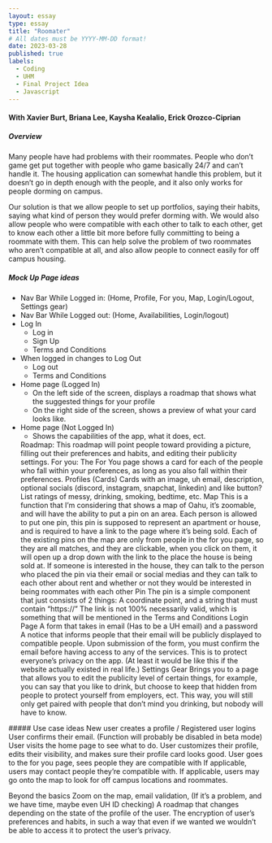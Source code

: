 ```yaml
---
layout: essay
type: essay
title: "Roomater"
# All dates must be YYYY-MM-DD format!
date: 2023-03-28
published: true
labels:
  - Coding
  - UHM
  - Final Project Idea
  - Javascript
---
```

#### With Xavier Burt, Briana Lee, Kaysha Kealalio, Erick Orozco-Ciprian
##### Overview

Many people have had problems with their roommates. People who don’t game get put together with people who game basically 24/7 and can’t handle it. 
The housing application can somewhat handle this problem, but it doesn’t go in depth enough with the people, and it also only works for people 
dorming on campus. 

Our solution is that we allow people to set up portfolios, saying their habits, saying what kind of person they would prefer dorming with. We would also
allow people who were compatible with each other to talk to each other, get to know each other a little bit more before fully committing to being a
roommate with them. This can help solve the problem of two roommates who aren’t compatible at all, and also allow people to connect easily for off campus 
housing.

##### Mock Up Page ideas
<ul>
<li> Nav Bar While Logged in: (Home, Profile, For you, Map, Login/Logout, Settings gear) </li>
<li> Nav Bar While Logged out: (Home, Availabilities, Login/logout) </li>
<li>
  Log In 
  <ul>
    <li> Log in </li>
    <li> Sign Up </li>
    <li> Terms and Conditions </li>
  </ul>
</li>
<li> When logged in changes to Log Out
  <ul>
    <li> Log out </li>
    <li> Terms and Conditions </li>
  </ul>
  </li>
  <li> Home page (Logged In)
      <ul>
        <li> On the left side of the screen, displays a roadmap that shows what the suggested things for your profile </li>
        <li> On the right side of the screen, shows a preview of what your card looks like. </li>
      </ul>
  </li>
<li> Home page (Not Logged In)
  <ul>
    <li> Shows the capabilities of the app, what it does, ect. </li>
  </ul>
  </li>
Roadmap:
This roadmap will point people toward providing a picture, filling out their preferences and habits, and editing their publicity settings.
For you:
The For You page shows a card for each of the people who fall within your preferences, as long as you also fall within their preferences. 
Profiles (Cards)
Cards with an image, uh email, description, optional socials (discord, instagram, snapchat, linkedin) and like button?
List ratings of messy, drinking, smoking, bedtime, etc.
Map
This is a function that I’m considering that shows a map of Oahu, it’s zoomable, and will have the ability to put a pin on an area. Each person is allowed to put one pin, this pin is supposed to represent an apartment or house, and is required to have a link to the page where it’s being sold.
Each of the existing pins on the map are only from people in the for you page, so they are all matches, and they are clickable, when you click on them, it will open up a drop down with the link to the place the house is being sold at. 
If someone is interested in the house, they can talk to the person who placed the pin via their email or social medias and they can talk to each other about rent and whether or not they would be interested in being roommates with each other
Pin
The pin is a simple component that just consists of 2 things: A coordinate point, and a string that must contain “https://”
The link is not 100% necessarily valid, which is something that will be mentioned in the Terms and Conditions
Login Page
A form that takes in email (Has to be a UH email) and a password
A notice that informs people that their email will be publicly displayed to compatible people.
Upon submission of the form, you must confirm the email before having access to any of the services. This is to protect everyone’s privacy on the app. (At least it would be like this if the website actually existed in real life.)
Settings Gear
Brings you to a page that allows you to edit the publicity level of certain things, for example, you can say that you like to drink, but choose to keep that hidden from people to protect yourself from employers, ect. This way, you will still only get paired with people that don’t mind you drinking, but nobody will have to know.
  </ul>
##### Use case ideas
New user creates a profile / Registered user logins
User confirms their email. (Function will probably be disabled in beta mode)
User visits the home page to see what to do.
User customizes their profile, edits their visibility, and makes sure their profile card looks good.
User goes to the for you page, sees people they are compatible with
If applicable, users may contact people they’re compatible with.
If applicable, users may go onto the map to look for off campus locations and roommates.


Beyond the basics
Zoom on the map, 
email validation, 
(If it’s a problem, and we have time, maybe even UH ID checking)
A roadmap that changes depending on the state of the profile of the user.
The encryption of user’s preferences and habits, in such a way that even if we wanted we wouldn’t be able to access it to protect the user’s privacy. 
